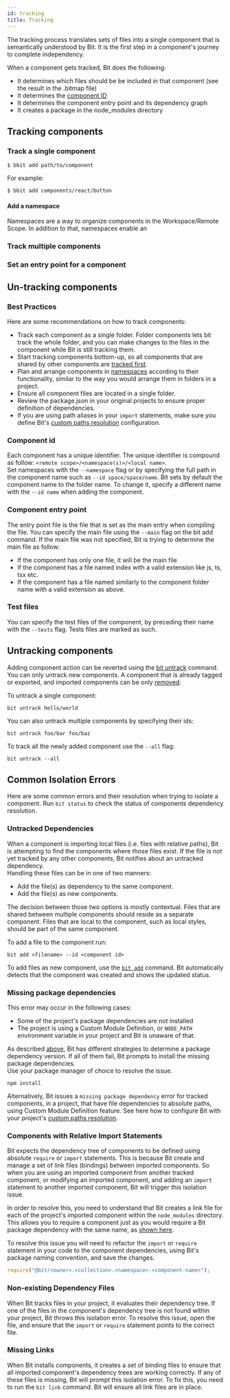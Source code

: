```yaml
---
id: tracking
title: Tracking
---
```


The tracking process translates sets of files into a single component that is semantically understood by Bit. It is the first step in a component's journey to complete independency.

When a component gets tracked, Bit does the following:

- It determines which files should be be included in that component (see the result in the .bitmap file)
- It determines the [component ID](/docs/bit-components/overview#component-id)
- It determines the component entry point and its dependency graph
- It creates a package in the node_modules directory

## Tracking components

### Track a single component

```shell
$ bbit add path/to/component
```

For example:

```shell
$ bbit add components/react/button
```

#### Add a namespace

Namespaces are a way to organize components in the Workspace/Remote Scope. In addition to that, namespaces enable an

### Track multiple components

### Set an entry point for a component

## Un-tracking components

### Best Practices

Here are some recommendations on how to track components:

- Track each component as a single folder. Folder components lets bit track the whole folder, and you can make changes to the files in the component while Bit is still tracking them.
- Start tracking components bottom-up, so all components that are shared by other components are [tracked first](/docs/best-practices#publish-shared-files-as-bit-components).
- Plan and arrange components in [namespaces](/docs/best-practices#use-namespaces) according to their functionality, similar to the way you would arrange them in folders in a project.
- Ensure all component files are located in a single folder.
- Review the package.json in your original projects to ensure proper definition of dependencies.
- If you are using path aliases in your `import` statements, make sure you define Bit's [custom paths resolution](/docs/dependencies#custom-paths) configuration.

### Component id

Each component has a unique identifier. The unique identifier is compound as follow: `<remote scope>/<namespace(s)>/<local name>`.  
Set namespaces with the `--namespace` flag or by specifying the full path in the component name such as `--id space/space/name`.
Bit sets by default the component name to the folder name. To change it, specify a different name with the `--id name` when adding the component.

### Component entry point

The entry point file is the file that is set as the main entry when compiling the file. You can specify the main file using the `--main` flag on the bit add command. If the main file was not specified, Bit is trying to determine the main file as follow:

- If the component has only one file, it will be the main file
- If the component has a file named index with a valid extension like js, ts, tsx etc.
- If the component has a file named similarly to the component folder name with a valid extension as above.

### Test files

You can specify the test files of the component, by preceding their name with the `--tests` flag. Tests files are marked as such.

## Untracking components

Adding component action can be reverted using the [bit untrack](/docs/apis/cli-all#untrack) command. You can only untrack new components. A component that is already tagged or exported, and imported components can be only [removed](/docs/removing-components).

To untrack a single component:

```shell
bit untrack hello/world
```

You can also untrack multiple components by specifying their ids:

```shell
bit untrack foo/bar foo/baz
```

To track all the newly added component use the `--all` flag:

```shell
bit untrack --all
```

## Common Isolation Errors

Here are some common errors and their resolution when trying to isolate a component. Run `bit status` to check the status of components dependency resolution.

### Untracked Dependencies

When a component is importing local files (i.e. files with relative paths), Bit is attempting to find the components where those files exist. If the file is not yet tracked by any other components, Bit notifies about an untracked dependency.  
Handling these files can be in one of two manners:

- Add the file(s) as dependency to the same component.
- Add the file(s) as new components.

The decision between those two options is mostly contextual. Files that are shared between multiple components should reside as a separate component. Files that are local to the component, such as local styles, should be part of the same component.

To add a file to the component run:

```shell
bit add <filename> --id <component id>
```

To add files as new component, use the [`bit add`](/docs/apis/cli#add) command. Bit automatically detects that the component was created and shows the updated status.

### Missing package dependencies

This error may occur in the following cases:

- Some of the project's package dependencies are not installed
- The project is using a Custom Module Definition, or `NODE_PATH` environment variable in your project and Bit is unaware of that.

As described [above](#package-dependencies), Bit has different strategies to determine a package dependency version. If all of them fail, Bit prompts to install the missing package dependencies.  
Use your package manager of choice to resolve the issue.

```shell
npm install
```

Alternatively, Bit issues a `missing package dependency` error for tracked components, in a project, that have file dependencies to absolute paths, using Custom Module Definition feature. See here how to configure Bit with your project's [custom paths resolution](/docs/dependencies#custom-paths).

### Components with Relative Import Statements

Bit expects the dependency tree of components to be defined using absolute `require` or `import` statements. This is because Bit create and manage a set of link files (bindings) between imported components. So when you are using an imported component from another tracked component, or modifying an imported component, and adding an `import` statement to another imported component, Bit will trigger this isolation issue.

In order to resolve this, you need to understand that Bit creates a link file for each of the project's imported component within the `node_modules` directory. This allows you to require a component just as you would require a Bit package dependency with the same name, as [shown here](/docs/installing-components.html#package-naming-convention).

To resolve this issue you will need to refactor the `import` or `require` statement in your code to the component dependencies, using Bit's package naming convention, and save the changes.

```javascript
require("@bit/<owner>.<collection>.<namespace>.<component-name>");
```

### Non-existing Dependency Files

When Bit tracks files in your project, it evaluates their dependency tree. If one of the files in the component's dependency tree is not found within your project, Bit throws this isolation error. To resolve this issue, open the file, and ensure that the `import` or `require` statement points to the correct file.

### Missing Links

When Bit installs components, it creates a set of binding files to ensure that all imported component's dependency trees are working correctly. If any of these files is missing, Bit will prompt this isolation error. To fix this, you need to run the `bit link` command. Bit will ensure all link files are in place.
